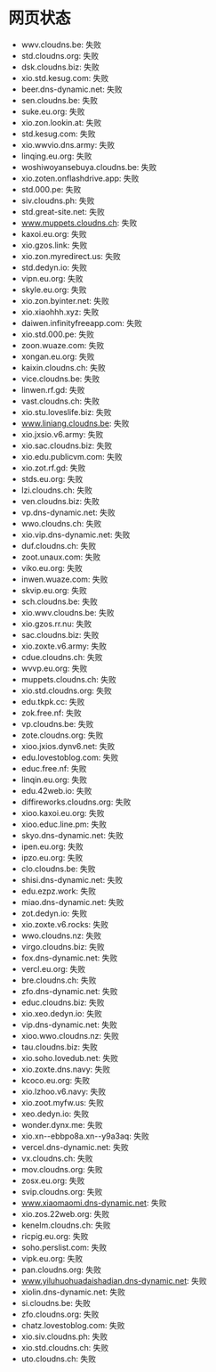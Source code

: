 # 网页状态
- wwv.cloudns.be: 失败
- std.cloudns.org: 失败
- dsk.cloudns.biz: 失败
- xio.std.kesug.com: 失败
- beer.dns-dynamic.net: 失败
- sen.cloudns.be: 失败
- suke.eu.org: 失败
- xio.zon.lookin.at: 失败
- std.kesug.com: 失败
- xio.wwvio.dns.army: 失败
- linqing.eu.org: 失败
- woshiwoyansebuya.cloudns.be: 失败
- xio.zoten.onflashdrive.app: 失败
- std.000.pe: 失败
- siv.cloudns.ph: 失败
- std.great-site.net: 失败
- www.muppets.cloudns.ch: 失败
- kaxoi.eu.org: 失败
- xio.gzos.link: 失败
- xio.zon.myredirect.us: 失败
- std.dedyn.io: 失败
- vipn.eu.org: 失败
- skyle.eu.org: 失败
- xio.zon.byinter.net: 失败
- xio.xiaohhh.xyz: 失败
- daiwen.infinityfreeapp.com: 失败
- xio.std.000.pe: 失败
- zoon.wuaze.com: 失败
- xongan.eu.org: 失败
- kaixin.cloudns.ch: 失败
- vice.cloudns.be: 失败
- linwen.rf.gd: 失败
- vast.cloudns.ch: 失败
- xio.stu.loveslife.biz: 失败
- www.liniang.cloudns.be: 失败
- xio.jxsio.v6.army: 失败
- xio.sac.cloudns.biz: 失败
- xio.edu.publicvm.com: 失败
- xio.zot.rf.gd: 失败
- stds.eu.org: 失败
- lzi.cloudns.ch: 失败
- ven.cloudns.biz: 失败
- vp.dns-dynamic.net: 失败
- wwo.cloudns.ch: 失败
- xio.vip.dns-dynamic.net: 失败
- duf.cloudns.ch: 失败
- zoot.unaux.com: 失败
- viko.eu.org: 失败
- inwen.wuaze.com: 失败
- skvip.eu.org: 失败
- sch.cloudns.be: 失败
- xio.wwv.cloudns.be: 失败
- xio.gzos.rr.nu: 失败
- sac.cloudns.biz: 失败
- xio.zoxte.v6.army: 失败
- cdue.cloudns.ch: 失败
- wvvp.eu.org: 失败
- muppets.cloudns.ch: 失败
- xio.std.cloudns.org: 失败
- edu.tkpk.cc: 失败
- zok.free.nf: 失败
- vp.cloudns.be: 失败
- zote.cloudns.org: 失败
- xioo.jxios.dynv6.net: 失败
- edu.lovestoblog.com: 失败
- educ.free.nf: 失败
- linqin.eu.org: 失败
- edu.42web.io: 失败
- diffireworks.cloudns.org: 失败
- xioo.kaxoi.eu.org: 失败
- xioo.educ.line.pm: 失败
- skyo.dns-dynamic.net: 失败
- ipen.eu.org: 失败
- ipzo.eu.org: 失败
- clo.cloudns.be: 失败
- shisi.dns-dynamic.net: 失败
- edu.ezpz.work: 失败
- miao.dns-dynamic.net: 失败
- zot.dedyn.io: 失败
- xio.zoxte.v6.rocks: 失败
- wwo.cloudns.nz: 失败
- virgo.cloudns.biz: 失败
- fox.dns-dynamic.net: 失败
- vercl.eu.org: 失败
- bre.cloudns.ch: 失败
- zfo.dns-dynamic.net: 失败
- educ.cloudns.biz: 失败
- xio.xeo.dedyn.io: 失败
- vip.dns-dynamic.net: 失败
- xioo.wwo.cloudns.nz: 失败
- tau.cloudns.biz: 失败
- xio.soho.lovedub.net: 失败
- xio.zoxte.dns.navy: 失败
- kcoco.eu.org: 失败
- xio.lzhoo.v6.navy: 失败
- xio.zoot.myfw.us: 失败
- xeo.dedyn.io: 失败
- wonder.dynx.me: 失败
- xio.xn--ebbpo8a.xn--y9a3aq: 失败
- vercel.dns-dynamic.net: 失败
- vx.cloudns.ch: 失败
- mov.cloudns.org: 失败
- zosx.eu.org: 失败
- svip.cloudns.org: 失败
- www.xiaomaomi.dns-dynamic.net: 失败
- xio.zos.22web.org: 失败
- kenelm.cloudns.ch: 失败
- ricpig.eu.org: 失败
- soho.perslist.com: 失败
- vipk.eu.org: 失败
- pan.cloudns.org: 失败
- www.yiluhuohuadaishadian.dns-dynamic.net: 失败
- xiolin.dns-dynamic.net: 失败
- si.cloudns.be: 失败
- zfo.cloudns.org: 失败
- chatz.lovestoblog.com: 失败
- xio.siv.cloudns.ph: 失败
- xio.std.cloudns.ch: 失败
- uto.cloudns.ch: 失败
